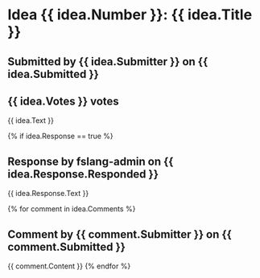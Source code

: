 # Idea {{ idea.Number }}: {{ idea.Title }} #

## Submitted by {{ idea.Submitter }} on {{ idea.Submitted }}

## {{ idea.Votes }} votes

{{ idea.Text }}

{% if idea.Response == true %}

## Response by fslang-admin on {{ idea.Response.Responded }}

{{ idea.Response.Text }}

{% for comment in idea.Comments %}
## Comment by {{ comment.Submitter }} on {{ comment.Submitted }}

{{ comment.Content }}
{% endfor %}